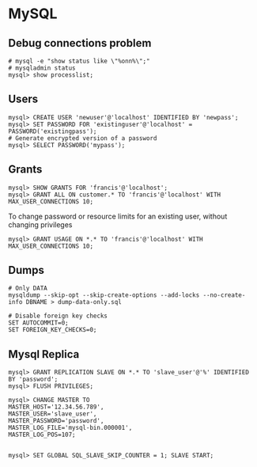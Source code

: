 # MySQL

## Debug connections problem

    # mysql -e "show status like \"%onn%\";"
    # mysqladmin status
    mysql> show processlist;

## Users

    mysql> CREATE USER 'newuser'@'localhost' IDENTIFIED BY 'newpass';
    mysql> SET PASSWORD FOR 'existinguser'@'localhost' = PASSWORD('existingpass');
    # Generate encrypted version of a password
    mysql> SELECT PASSWORD('mypass');

## Grants

    mysql> SHOW GRANTS FOR 'francis'@'localhost';
    mysql> GRANT ALL ON customer.* TO 'francis'@'localhost' WITH MAX_USER_CONNECTIONS 10;

To change password or resource limits for an existing user, without 
changing privileges

    mysql> GRANT USAGE ON *.* TO 'francis'@'localhost' WITH MAX_USER_CONNECTIONS 10;


## Dumps

    # Only DATA
    mysqldump --skip-opt --skip-create-options --add-locks --no-create-info DBNAME > dump-data-only.sql

    # Disable foreign key checks
    SET AUTOCOMMIT=0;
    SET FOREIGN_KEY_CHECKS=0;

## Mysql Replica

    mysql> GRANT REPLICATION SLAVE ON *.* TO 'slave_user'@'%' IDENTIFIED BY 'password';
    mysql> FLUSH PRIVILEGES;

    mysql> CHANGE MASTER TO 
	MASTER_HOST='12.34.56.789',
	MASTER_USER='slave_user',
	MASTER_PASSWORD='password',
	MASTER_LOG_FILE='mysql-bin.000001',
	MASTER_LOG_POS=107;


    mysql> SET GLOBAL SQL_SLAVE_SKIP_COUNTER = 1; SLAVE START;
